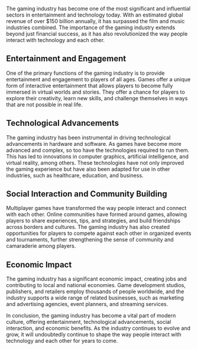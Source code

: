 
The gaming industry has become one of the most significant and influential sectors in entertainment and technology today. With an estimated global revenue of over $150 billion annually, it has surpassed the film and music industries combined. The importance of the gaming industry extends beyond just financial success, as it has also revolutionized the way people interact with technology and each other.

Entertainment and Engagement
----------------------------

One of the primary functions of the gaming industry is to provide entertainment and engagement to players of all ages. Games offer a unique form of interactive entertainment that allows players to become fully immersed in virtual worlds and stories. They offer a chance for players to explore their creativity, learn new skills, and challenge themselves in ways that are not possible in real life.

Technological Advancements
--------------------------

The gaming industry has been instrumental in driving technological advancements in hardware and software. As games have become more advanced and complex, so too have the technologies required to run them. This has led to innovations in computer graphics, artificial intelligence, and virtual reality, among others. These technologies have not only improved the gaming experience but have also been adapted for use in other industries, such as healthcare, education, and business.

Social Interaction and Community Building
-----------------------------------------

Multiplayer games have transformed the way people interact and connect with each other. Online communities have formed around games, allowing players to share experiences, tips, and strategies, and build friendships across borders and cultures. The gaming industry has also created opportunities for players to compete against each other in organized events and tournaments, further strengthening the sense of community and camaraderie among players.

Economic Impact
---------------

The gaming industry has a significant economic impact, creating jobs and contributing to local and national economies. Game development studios, publishers, and retailers employ thousands of people worldwide, and the industry supports a wide range of related businesses, such as marketing and advertising agencies, event planners, and streaming services.

In conclusion, the gaming industry has become a vital part of modern culture, offering entertainment, technological advancements, social interaction, and economic benefits. As the industry continues to evolve and grow, it will undoubtedly continue to shape the way people interact with technology and each other for years to come.
